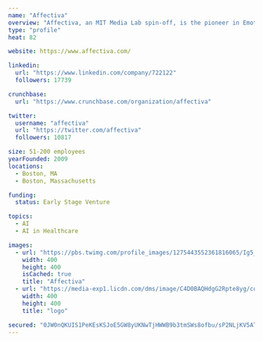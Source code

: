 ```yaml
---
name: "Affectiva"
overview: "Affectiva, an MIT Media Lab spin-off, is the pioneer in Emotion AI, the next frontier of artificial intelligence. Affectiva’s mission is to bring emotional intelligence to the digital world with our emotion recognition technology that senses and analyzes facial expressions and emotion. Our patented software is built on an emotion AI science platform that uses computer vision, deep learning and the world’s largest emotion data repository of more than 4.9 million faces analyzed from 75 countries, amounting to more than 50 billion emotion data points."
type: "profile"
heat: 82

website: https://www.affectiva.com/

linkedin:
  url: "https://www.linkedin.com/company/722122"
  followers: 17739

crunchbase:
  url: "https://www.crunchbase.com/organization/affectiva"

twitter:
  username: "affectiva"
  url: "https://twitter.com/affectiva"
  followers: 10817

size: 51-200 employees
yearFounded: 2009
locations:
  - Boston, MA
  - Boston, Massachusetts

funding:
  status: Early Stage Venture

topics:
  - AI
  - AI in Healthcare

images:
  - url: "https://pbs.twimg.com/profile_images/1275443552361816065/Ig5_56d7_400x400.jpg"
    width: 400
    height: 400
    isCached: true
    title: "Affectiva"
  - url: "https://media-exp1.licdn.com/dms/image/C4D0BAQHdgG2Rpte8yg/company-logo_200_200/0?e=1594857600&v=beta&t=ltljFWKLor6yxVPpeeyIWSkDtHiamTxXwAvV9QrJYFE"
    width: 400
    height: 400
    title: "logo"

secured: "0JW0nQKUIS1PeKEsKSJoE5GW8yUKNwTjHWWB9b3tmSWs8ofbu/sP2NLjKV5ATB5b2VW3UuNc7uAiL3T9mYzh8zESt42FI+3YjSAaruMhNvN1BLsszO3BB6zMFIBEc5W4mWHnXrZHB7mXTgakE88IjU42itcNzOAO22RKhE8WbLMYn6PUI4NPecr/6iWI5fQ8eParfewr1Z0ANAY9SqeJPRfLEfYaAB/F9uQMlRJwv004goyRLjCf3xHSnylrAg5tfY2elyovZH2SNZzxtfpQT5koQxZrxNmNEanJnkAAEOFAn7+A8K/yhjPCrCW+6JgeeqApORuD8nLmV944Mn37rt9uM9BRLV4jESK4TyFRe9MZN+c8umlshs0AvwMtdEREZw8VY7nc19lAm3h6MFVPAA==;m82Ou0X/Kdes8WUoWv71nQ=="
---
```


